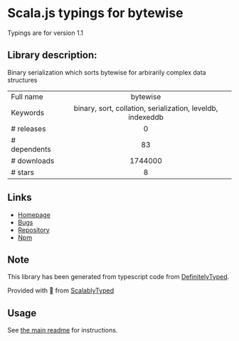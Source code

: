 
# Scala.js typings for bytewise

Typings are for version 1.1

## Library description:
Binary serialization which sorts bytewise for arbirarily complex data structures

|                    |                 |
| ------------------ | :-------------: |
| Full name          | bytewise |
| Keywords           | binary, sort, collation, serialization, leveldb, indexeddb |
| # releases         | 0 |
| # dependents       | 83 |
| # downloads        | 1744000 |
| # stars            | 8 |

## Links
- [Homepage](https://github.com/deanlandolt/bytewise)
- [Bugs](https://github.com/deanlandolt/bytewise/issues)
- [Repository](https://github.com/deanlandolt/bytewise)
- [Npm](https://www.npmjs.com/package/bytewise)
    


## Note
This library has been generated from typescript code from [DefinitelyTyped](https://definitelytyped.org).

Provided with :purple_heart: from [ScalablyTyped](https://github.com/oyvindberg/ScalablyTyped)

## Usage
See [the main readme](../../readme.md) for instructions.


